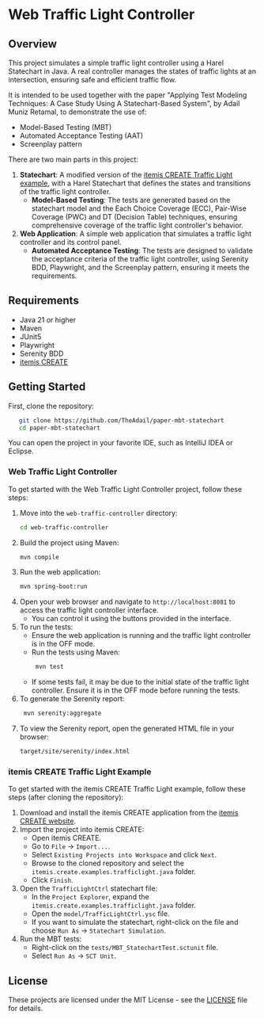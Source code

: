 # Web Traffic Light Controller

## Overview

This project simulates a simple traffic light controller using a Harel Statechart in Java.
A real controller manages the states of traffic lights at an intersection, ensuring safe and efficient traffic flow.

It is intended to be used together with the paper "Applying Test Modeling Techniques: A Case Study Using A Statechart-Based System",
by Adail Muniz Retamal, to demonstrate the use of:
- Model-Based Testing (MBT)
- Automated Acceptance Testing (AAT)
- Screenplay pattern

There are two main parts in this project:
1. **Statechart**: A modified version of the [itemis CREATE Traffic Light example](https://www.itemis.com/en/products/itemis-create/documentation/examples/itemis-create-examples-trafficlight-java),
   with a Harel Statechart that defines the states and transitions of the traffic light controller.
   - **Model-Based Testing**: The tests are generated based on the statechart model and the Each Choice Coverage (ECC), Pair-Wise Coverage (PWC) and DT (Decision Table) techniques,
   ensuring comprehensive coverage of the traffic light controller's behavior.
2. **Web Application**: A simple web application that simulates a traffic light controller and its control panel.
   - **Automated Acceptance Testing**: The tests are designed to validate the acceptance criteria of the traffic light controller, using Serenity BDD, Playwright, and the Screenplay pattern,
   ensuring it meets the requirements.

## Requirements
- Java 21 or higher
- Maven
- JUnit5
- Playwright
- Serenity BDD
- [itemis CREATE](https://www.itemis.com/en/products/itemis-create)

## Getting Started
First, clone the repository:
```bash
   git clone https://github.com/TheAdail/paper-mbt-statechart
   cd paper-mbt-statechart
```
You can open the project in your favorite IDE, such as IntelliJ IDEA or Eclipse.

### Web Traffic Light Controller
To get started with the Web Traffic Light Controller project, follow these steps:
1. Move into the `web-traffic-controller` directory:
   ```bash
   cd web-traffic-controller
   ```
2. Build the project using Maven:
   ```bash
   mvn compile
   ```
3. Run the web application:
   ```bash
   mvn spring-boot:run
   ```
4. Open your web browser and navigate to `http://localhost:8081` to access the traffic light controller interface.
   - You can control it using the buttons provided in the interface.
5. To run the tests:
   - Ensure the web application is running and the traffic light controller is in the OFF mode.
   - Run the tests using Maven:
      ```bash
       mvn test
       ```
   - If some tests fail, it may be due to the initial state of the traffic light controller.
   Ensure it is in the OFF mode before running the tests.
6. To generate the Serenity report:
   ```bash
    mvn serenity:aggregate
    ```
7. To view the Serenity report, open the generated HTML file in your browser:
   ```bash
   target/site/serenity/index.html
   ```

### itemis CREATE Traffic Light Example
To get started with the itemis CREATE Traffic Light example, follow these steps (after cloning the repository):

1. Download and install the itemis CREATE application from the [itemis CREATE website](https://www.itemis.com/en/products/itemis-create).
2. Import the project into itemis CREATE:
   - Open itemis CREATE.
   - Go to `File` -> `Import...`.
   - Select `Existing Projects into Workspace` and click `Next`.
   - Browse to the cloned repository and select the `itemis.create.examples.trafficlight.java` folder.
   - Click `Finish`.
3. Open the `TrafficLightCtrl` statechart file:
   - In the `Project Explorer`, expand the `itemis.create.examples.trafficlight.java` folder.
   - Open the `model/TrafficLightCtrl.ysc` file.
   - If you want to simulate the statechart, right-click on the file and choose `Run As` -> `Statechart Simulation`.
4. Run the MBT tests:
   - Right-click on the `tests/MBT_StatechartTest.sctunit` file.
   - Select `Run As` -> `SCT Unit`.

## License
These projects are licensed under the MIT License - see the [LICENSE](LICENSE) file for details.